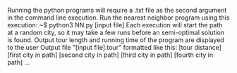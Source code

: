 Running the python programs will require a .txt file as the second argument in the command line execution.
Run the nearest neighbor program using this execution:
~$ python3 NN.py [input file] 
Each execution will start the path at a random city, so it may take a few runs before an semi-optimal solution is found.
Output tour length and running time of the program are displayed to the user
Output file "[input file].tour" formatted like this:
[tour distance]
[first city in path]
[second city in path]
[third city in path]
[fourth city in path]
...
